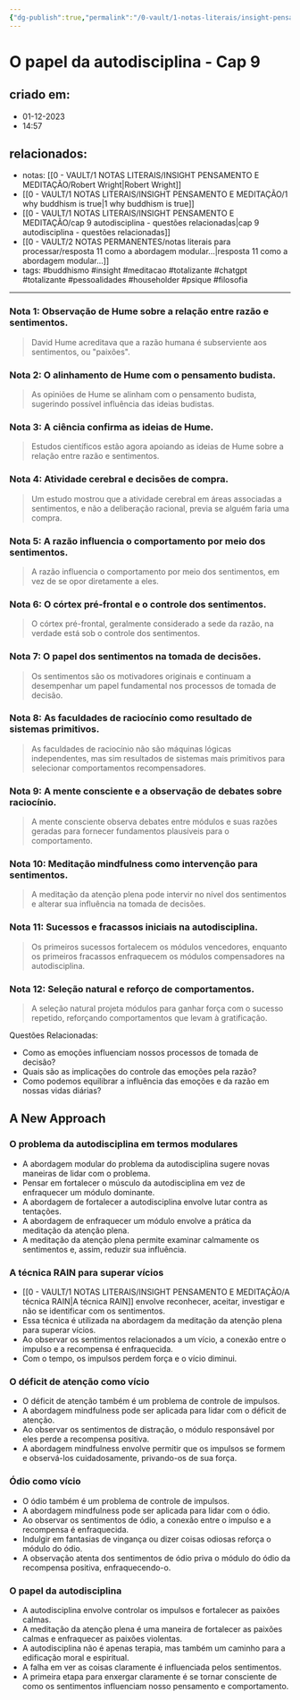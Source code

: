 ```yaml
---
{"dg-publish":true,"permalink":"/0-vault/1-notas-literais/insight-pensamento-e-meditacao/why-buddhism-is-true-o-papel-da-autodisciplina/","tags":["buddhismo","insight","meditacao","totalizante","chatgpt","pessoalidades","householder","psique","filosofia"],"dgHomeLink":true,"dgShowLocalGraph":true,"dgShowFileTree":true,"dgEnableSearch":true,"noteIcon":""}
---
```


# O papel da autodisciplina - Cap 9
## criado em: 
- 01-12-2023
- 14:57
## relacionados:
- notas: [[0 - VAULT/1 NOTAS LITERAIS/INSIGHT PENSAMENTO E MEDITAÇÃO/Robert Wright\|Robert Wright]]
- [[0 - VAULT/1 NOTAS LITERAIS/INSIGHT PENSAMENTO E MEDITAÇÃO/1 why buddhism is true\|1 why buddhism is true]]
- [[0 - VAULT/1 NOTAS LITERAIS/INSIGHT PENSAMENTO E MEDITAÇÃO/cap 9 autodisciplina -  questões relacionadas\|cap 9 autodisciplina -  questões relacionadas]]
- [[0 - VAULT/2 NOTAS PERMANENTES/notas literais para processar/resposta 11 como a abordagem modular...\|resposta 11 como a abordagem modular...]]
- tags: #buddhismo #insight #meditacao #totalizante #chatgpt #totalizante #pessoalidades #householder #psique #filosofia
---
### Nota 1: Observação de Hume sobre a relação entre razão e sentimentos.
 
> David Hume acreditava que a razão humana é subserviente aos sentimentos, ou "paixões".

### Nota 2: O alinhamento de Hume com o pensamento budista.
 
> As opiniões de Hume se alinham com o pensamento budista, sugerindo possível influência das ideias budistas.

### Nota 3: A ciência confirma as ideias de Hume.
 
> Estudos científicos estão agora apoiando as ideias de Hume sobre a relação entre razão e sentimentos.

### Nota 4: Atividade cerebral e decisões de compra.
 
> Um estudo mostrou que a atividade cerebral em áreas associadas a sentimentos, e não a deliberação racional, previa se alguém faria uma compra.

### Nota 5: A razão influencia o comportamento por meio dos sentimentos.
 
> A razão influencia o comportamento por meio dos sentimentos, em vez de se opor diretamente a eles.

### Nota 6: O córtex pré-frontal e o controle dos sentimentos.
 
> O córtex pré-frontal, geralmente considerado a sede da razão, na verdade está sob o controle dos sentimentos.

### Nota 7: O papel dos sentimentos na tomada de decisões.
 
> Os sentimentos são os motivadores originais e continuam a desempenhar um papel fundamental nos processos de tomada de decisão.

### Nota 8: As faculdades de raciocínio como resultado de sistemas primitivos.
 
> As faculdades de raciocínio não são máquinas lógicas independentes, mas sim resultados de sistemas mais primitivos para selecionar comportamentos recompensadores.

### Nota 9: A mente consciente e a observação de debates sobre raciocínio.
 
> A mente consciente observa debates entre módulos e suas razões geradas para fornecer fundamentos plausíveis para o comportamento.

### Nota 10: Meditação mindfulness como intervenção para sentimentos.
 
> A meditação da atenção plena pode intervir no nível dos sentimentos e alterar sua influência na tomada de decisões.

### Nota 11: Sucessos e fracassos iniciais na autodisciplina.
 
> Os primeiros sucessos fortalecem os módulos vencedores, enquanto os primeiros fracassos enfraquecem os módulos compensadores na autodisciplina.

### Nota 12: Seleção natural e reforço de comportamentos.
 
> A seleção natural projeta módulos para ganhar força com o sucesso repetido, reforçando comportamentos que levam à gratificação.

Questões Relacionadas:
- Como as emoções influenciam nossos processos de tomada de decisão?
- Quais são as implicações do controle das emoções pela razão?
- Como podemos equilibrar a influência das emoções e da razão em nossas vidas diárias?

## A New Approach

### O problema da autodisciplina em termos modulares
- A abordagem modular do problema da autodisciplina sugere novas maneiras de lidar com o problema.
- Pensar em fortalecer o músculo da autodisciplina em vez de enfraquecer um módulo dominante.
- A abordagem de fortalecer a autodisciplina envolve lutar contra as tentações.
- A abordagem de enfraquecer um módulo envolve a prática da meditação da atenção plena.
- A meditação da atenção plena permite examinar calmamente os sentimentos e, assim, reduzir sua influência.

### A técnica RAIN para superar vícios
- [[0 - VAULT/1 NOTAS LITERAIS/INSIGHT PENSAMENTO E MEDITAÇÃO/A técnica RAIN\|A técnica RAIN]] envolve reconhecer, aceitar, investigar e não se identificar com os sentimentos.
- Essa técnica é utilizada na abordagem da meditação da atenção plena para superar vícios.
- Ao observar os sentimentos relacionados a um vício, a conexão entre o impulso e a recompensa é enfraquecida.
- Com o tempo, os impulsos perdem força e o vício diminui.

### O déficit de atenção como vício
- O déficit de atenção também é um problema de controle de impulsos.
- A abordagem mindfulness pode ser aplicada para lidar com o déficit de atenção.
- Ao observar os sentimentos de distração, o módulo responsável por eles perde a recompensa positiva.
- A abordagem mindfulness envolve permitir que os impulsos se formem e observá-los cuidadosamente, privando-os de sua força.

### Ódio como vício
- O ódio também é um problema de controle de impulsos.
- A abordagem mindfulness pode ser aplicada para lidar com o ódio.
- Ao observar os sentimentos de ódio, a conexão entre o impulso e a recompensa é enfraquecida.
- Indulgir em fantasias de vingança ou dizer coisas odiosas reforça o módulo do ódio.
- A observação atenta dos sentimentos de ódio priva o módulo do ódio da recompensa positiva, enfraquecendo-o.

### O papel da autodisciplina
- A autodisciplina envolve controlar os impulsos e fortalecer as paixões calmas.
- A meditação da atenção plena é uma maneira de fortalecer as paixões calmas e enfraquecer as paixões violentas.
- A autodisciplina não é apenas terapia, mas também um caminho para a edificação moral e espiritual.
- A falha em ver as coisas claramente é influenciada pelos sentimentos.
- A primeira etapa para enxergar claramente é se tornar consciente de como os sentimentos influenciam nosso pensamento e comportamento.
